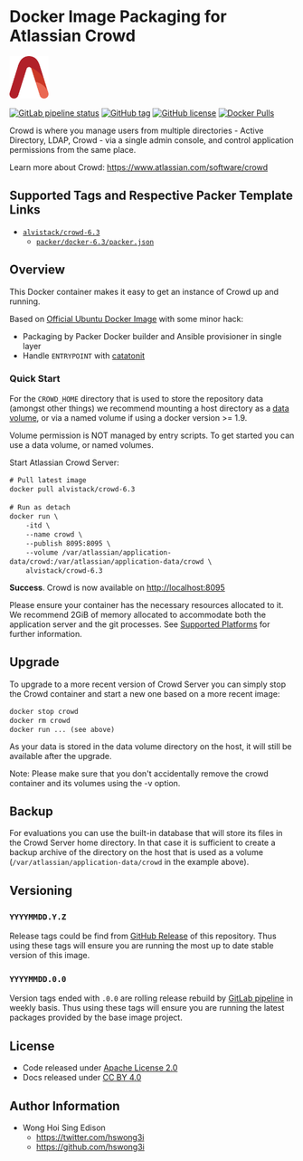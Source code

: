 # Docker Image Packaging for Atlassian Crowd

<a href="https://alvistack.com" title="AlviStack" target="_blank"><img src="/alvistack.svg" height="75" alt="AlviStack"></a>

[![GitLab pipeline
status](https://img.shields.io/gitlab/pipeline/alvistack/docker-crowd/master)](https://gitlab.com/alvistack/docker-crowd/-/pipelines)
[![GitHub
tag](https://img.shields.io/github/tag/alvistack/docker-crowd.svg)](https://github.com/alvistack/docker-crowd/tags)
[![GitHub
license](https://img.shields.io/github/license/alvistack/docker-crowd.svg)](https://github.com/alvistack/docker-crowd/blob/master/LICENSE)
[![Docker
Pulls](https://img.shields.io/docker/pulls/alvistack/crowd-6.3.svg)](https://hub.docker.com/r/alvistack/crowd-6.3)

Crowd is where you manage users from multiple directories - Active
Directory, LDAP, Crowd - via a single admin console, and control
application permissions from the same place.

Learn more about Crowd: <https://www.atlassian.com/software/crowd>

## Supported Tags and Respective Packer Template Links

- [`alvistack/crowd-6.3`](https://hub.docker.com/r/alvistack/crowd-6.3)
  - [`packer/docker-6.3/packer.json`](https://github.com/alvistack/docker-crowd/blob/master/packer/docker-6.3/packer.json)

## Overview

This Docker container makes it easy to get an instance of Crowd up and
running.

Based on [Official Ubuntu Docker
Image](https://hub.docker.com/_/ubuntu/) with some minor hack:

- Packaging by Packer Docker builder and Ansible provisioner in single
  layer
- Handle `ENTRYPOINT` with
  [catatonit](https://github.com/openSUSE/catatonit)

### Quick Start

For the `CROWD_HOME` directory that is used to store the repository data
(amongst other things) we recommend mounting a host directory as a [data
volume](https://docs.docker.com/engine/tutorials/dockervolumes/#/data-volumes),
or via a named volume if using a docker version \>= 1.9.

Volume permission is NOT managed by entry scripts. To get started you
can use a data volume, or named volumes.

Start Atlassian Crowd Server:

    # Pull latest image
    docker pull alvistack/crowd-6.3

    # Run as detach
    docker run \
        -itd \
        --name crowd \
        --publish 8095:8095 \
        --volume /var/atlassian/application-data/crowd:/var/atlassian/application-data/crowd \
        alvistack/crowd-6.3

**Success**. Crowd is now available on <http://localhost:8095>

Please ensure your container has the necessary resources allocated to
it. We recommend 2GiB of memory allocated to accommodate both the
application server and the git processes. See [Supported
Platforms](https://confluence.atlassian.com/display/Crowd/Supported+Platforms)
for further information.

## Upgrade

To upgrade to a more recent version of Crowd Server you can simply stop
the Crowd container and start a new one based on a more recent image:

    docker stop crowd
    docker rm crowd
    docker run ... (see above)

As your data is stored in the data volume directory on the host, it will
still be available after the upgrade.

Note: Please make sure that you don't accidentally remove the crowd
container and its volumes using the -v option.

## Backup

For evaluations you can use the built-in database that will store its
files in the Crowd Server home directory. In that case it is sufficient
to create a backup archive of the directory on the host that is used as
a volume (`/var/atlassian/application-data/crowd` in the example above).

## Versioning

### `YYYYMMDD.Y.Z`

Release tags could be find from [GitHub
Release](https://github.com/alvistack/docker-crowd/tags) of this
repository. Thus using these tags will ensure you are running the most
up to date stable version of this image.

### `YYYYMMDD.0.0`

Version tags ended with `.0.0` are rolling release rebuild by [GitLab
pipeline](https://gitlab.com/alvistack/docker-crowd/-/pipelines) in
weekly basis. Thus using these tags will ensure you are running the
latest packages provided by the base image project.

## License

- Code released under [Apache License 2.0](LICENSE)
- Docs released under [CC BY
  4.0](http://creativecommons.org/licenses/by/4.0/)

## Author Information

- Wong Hoi Sing Edison
  - <https://twitter.com/hswong3i>
  - <https://github.com/hswong3i>
